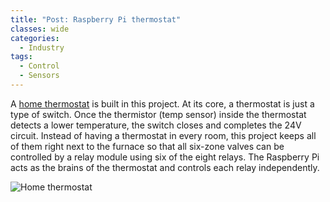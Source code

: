 ```yaml
---
title: "Post: Raspberry Pi thermostat"
classes: wide
categories:
  - Industry
tags:
  - Control
  - Sensors
---
```

A [home thermostat](https://opensource.com/article/21/3/thermostat-raspberry-pi) is built in this project.
At its core, a thermostat is just a type of switch. Once the thermistor (temp sensor) inside the thermostat detects a lower temperature, the switch closes and completes the 24V circuit. Instead of having a thermostat in every room, this project keeps all of them right next to the furnace so that all six-zone valves can be controlled by a relay module using six of the eight relays. The Raspberry Pi acts as the brains of the thermostat and controls each relay independently.

![Home thermostat](https://opensource.com/sites/default/files/uploads/furnacewiring.png)
